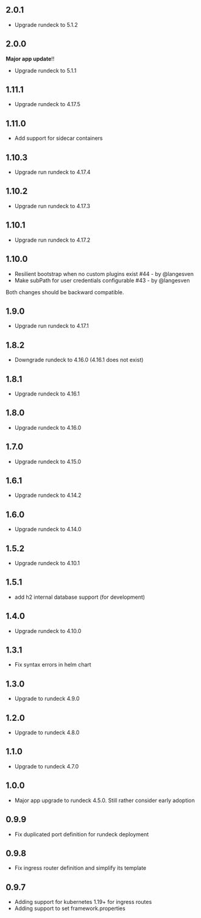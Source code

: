 ## 2.0.1

- Upgrade rundeck to 5.1.2

## 2.0.0

**Major app update**!!

- Upgrade rundeck to 5.1.1

## 1.11.1

- Upgrade rundeck to 4.17.5

## 1.11.0

- Add support for sidecar containers

## 1.10.3

- Upgrade run rundeck to 4.17.4

## 1.10.2

- Upgrade run rundeck to 4.17.3

## 1.10.1

- Upgrade run rundeck to 4.17.2

## 1.10.0

- Resilient bootstrap when no custom plugins exist #44 - by @langesven
- Make subPath for user credentials configurable #43 - by @langesven

Both changes should be backward compatible.

## 1.9.0

- Upgrade run rundeck to 4.17.1

## 1.8.2

- Downgrade rundeck to 4.16.0 (4.16.1 does not exist)

## 1.8.1

- Upgrade rundeck to 4.16.1

## 1.8.0

- Upgrade rundeck to 4.16.0

## 1.7.0

- Upgrade rundeck to 4.15.0

## 1.6.1

- Upgrade rundeck to 4.14.2

## 1.6.0

- Upgrade rundeck to 4.14.0

## 1.5.2

- Upgrade rundeck to 4.10.1

## 1.5.1

- add h2 internal database support (for development)

## 1.4.0

- Upgrade rundeck to 4.10.0

## 1.3.1

- Fix syntax errors in helm chart

## 1.3.0

- Upgrade to rundeck 4.9.0

## 1.2.0

- Upgrade to rundeck 4.8.0

## 1.1.0

- Upgrade to rundeck 4.7.0

## 1.0.0

- Major app upgrade to rundeck 4.5.0. Still rather consider early adoption

## 0.9.9

- Fix duplicated port definition for rundeck deployment

## 0.9.8

- Fix ingress router definition and simplify its template

## 0.9.7

- Adding support for kubernetes 1.19+ for ingress routes
- Adding support to set framework.properties
